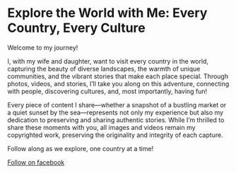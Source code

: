 # Explore the World with Me: Every Country, Every Culture

Welcome to my journey! 

I, with my wife and daughter, want to visit every country in the world, capturing the beauty of diverse landscapes, the warmth of unique communities, and the vibrant stories that make each place special. Through photos, videos, and stories, I’ll take you along on this adventure, connecting with people, discovering cultures, and, most importantly, having fun!

Every piece of content I share—whether a snapshot of a bustling market or a quiet sunset by the sea—represents not only my experience but also my dedication to preserving and sharing authentic stories. While I’m thrilled to share these moments with you, all images and videos remain my copyrighted work, preserving the originality and integrity of each capture.

Follow along as we explore, one country at a time!

[Follow on facebook](https://www.facebook.com/profile.php?id=61559219108650)
